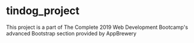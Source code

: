 # tindog_project
This project is a part of The Complete 2019 Web Development Bootcamp's advanced Bootstrap section provided by AppBrewery
